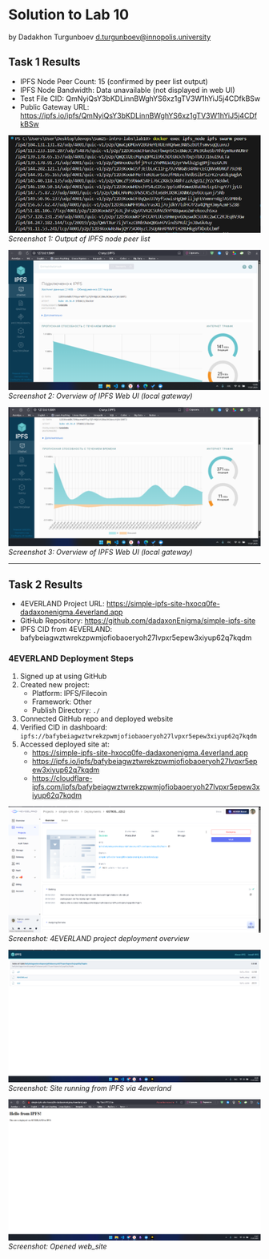 # Solution to Lab 10

by Dadakhon Turgunboev <d.turgunboev@innopolis.university>

## Task 1 Results
- IPFS Node Peer Count: 15 (confirmed by peer list output)
- IPFS Node Bandwidth: Data unavailable (not displayed in web UI)
- Test File CID: QmNyiQsY3bKDLinnBWghYS6xz1gTV3W1hYiJ5j4CDfkBSw
- Public Gateway URL: https://ipfs.io/ipfs/QmNyiQsY3bKDLinnBWghYS6xz1gTV3W1hYiJ5j4CDfkBSw

![Peer List Output](screens/peers.png)  
*Screenshot 1: Output of IPFS node peer list*

![IPFS Web UI Overview](screens/2.png)  
*Screenshot 2: Overview of IPFS Web UI (local gateway)*

![IPFS Web UI Overview](screens/3.png)  
*Screenshot 3: Overview of IPFS Web UI (local gateway)*

---

## Task 2 Results
- 4EVERLAND Project URL: https://simple-ipfs-site-hxocq0fe-dadaxonenigma.4everland.app
- GitHub Repository: https://github.com/dadaxonEnigma/simple-ipfs-site
- IPFS CID from 4EVERLAND: bafybeiagwztwrekzpwmjofiobaoeryoh27lvpxr5epew3xiyup62q7kqdm

### 4EVERLAND Deployment Steps
1. Signed up at using GitHub
2. Created new project:
   - Platform: IPFS/Filecoin
   - Framework: Other
   - Publish Directory: `./`
3. Connected GitHub repo and deployed website
4. Verified CID in dashboard:  
   `ipfs://bafybeiagwztwrekzpwmjofiobaoeryoh27lvpxr5epew3xiyup62q7kqdm`
5. Accessed deployed site at:
   - https://simple-ipfs-site-hxocq0fe-dadaxonenigma.4everland.app
   - https://ipfs.io/ipfs/bafybeiagwztwrekzpwmjofiobaoeryoh27lvpxr5epew3xiyup62q7kqdm
   - https://cloudflare-ipfs.com/ipfs/bafybeiagwztwrekzpwmjofiobaoeryoh27lvpxr5epew3xiyup62q7kqdm

![4EVERLAND Dashboard](screens/4everland_dashboard.png)  
*Screenshot: 4EVERLAND project deployment overview*

![Deployed Site](screens/deployed_site.png)  
*Screenshot: Site running from IPFS via 4everland*

![Web Site](screens/web_site.png)  
*Screenshot: Opened web_site*